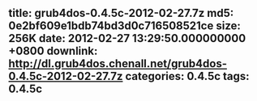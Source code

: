 title: grub4dos-0.4.5c-2012-02-27.7z
md5: 0e2bf609e1bdb74bd3d0c716508521ce
size: 256K
date: 2012-02-27 13:29:50.000000000 +0800
downlink: http://dl.grub4dos.chenall.net/grub4dos-0.4.5c-2012-02-27.7z
categories: 0.4.5c
tags: 0.4.5c
---

